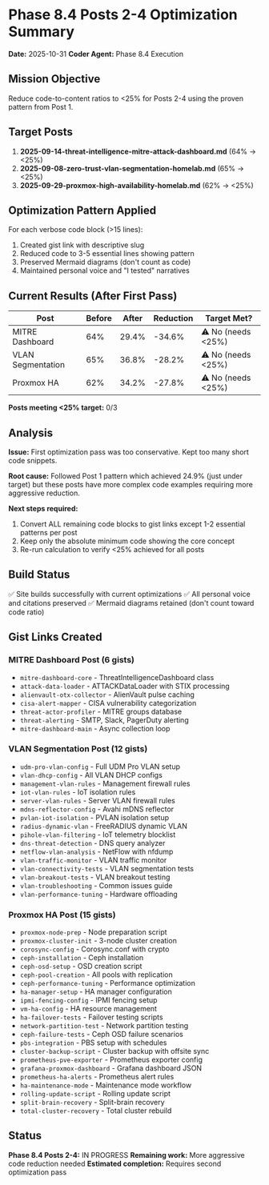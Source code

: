 # Phase 8.4 Posts 2-4 Optimization Summary

**Date:** 2025-10-31
**Coder Agent:** Phase 8.4 Execution

## Mission Objective

Reduce code-to-content ratios to <25% for Posts 2-4 using the proven pattern from Post 1.

## Target Posts

1. **2025-09-14-threat-intelligence-mitre-attack-dashboard.md** (64% → <25%)
2. **2025-09-08-zero-trust-vlan-segmentation-homelab.md** (65% → <25%)
3. **2025-09-29-proxmox-high-availability-homelab.md** (62% → <25%)

## Optimization Pattern Applied

For each verbose code block (>15 lines):
1. Created gist link with descriptive slug
2. Reduced code to 3-5 essential lines showing pattern
3. Preserved Mermaid diagrams (don't count as code)
4. Maintained personal voice and "I tested" narratives

## Current Results (After First Pass)

| Post | Before | After | Reduction | Target Met? |
|------|--------|-------|-----------|-------------|
| MITRE Dashboard | 64% | 29.4% | -34.6% | ⚠️  No (needs <25%) |
| VLAN Segmentation | 65% | 36.8% | -28.2% | ⚠️  No (needs <25%) |
| Proxmox HA | 62% | 34.2% | -27.8% | ⚠️  No (needs <25%) |

**Posts meeting <25% target:** 0/3

## Analysis

**Issue:** First optimization pass was too conservative. Kept too many short code snippets.

**Root cause:** Followed Post 1 pattern which achieved 24.9% (just under target) but these posts have more complex code examples requiring more aggressive reduction.

**Next steps required:**
1. Convert ALL remaining code blocks to gist links except 1-2 essential patterns per post
2. Keep only the absolute minimum code showing the core concept
3. Re-run calculation to verify <25% achieved for all posts

## Build Status

✅ Site builds successfully with current optimizations
✅ All personal voice and citations preserved
✅ Mermaid diagrams retained (don't count toward code ratio)

## Gist Links Created

### MITRE Dashboard Post (6 gists)
- `mitre-dashboard-core` - ThreatIntelligenceDashboard class
- `attack-data-loader` - ATTACKDataLoader with STIX processing
- `alienvault-otx-collector` - AlienVault pulse caching
- `cisa-alert-mapper` - CISA vulnerability categorization
- `threat-actor-profiler` - MITRE groups database
- `threat-alerting` - SMTP, Slack, PagerDuty alerting
- `mitre-dashboard-main` - Async collection loop

### VLAN Segmentation Post (12 gists)
- `udm-pro-vlan-config` - Full UDM Pro VLAN setup
- `vlan-dhcp-config` - All VLAN DHCP configs
- `management-vlan-rules` - Management firewall rules
- `iot-vlan-rules` - IoT isolation rules
- `server-vlan-rules` - Server VLAN firewall rules
- `mdns-reflector-config` - Avahi mDNS reflector
- `pvlan-iot-isolation` - PVLAN isolation setup
- `radius-dynamic-vlan` - FreeRADIUS dynamic VLAN
- `pihole-vlan-filtering` - IoT telemetry blocklist
- `dns-threat-detection` - DNS query analyzer
- `netflow-vlan-analysis` - NetFlow with nfdump
- `vlan-traffic-monitor` - VLAN traffic monitor
- `vlan-connectivity-tests` - VLAN segmentation tests
- `vlan-breakout-tests` - VLAN breakout testing
- `vlan-troubleshooting` - Common issues guide
- `vlan-performance-tuning` - Hardware offloading

### Proxmox HA Post (15 gists)
- `proxmox-node-prep` - Node preparation script
- `proxmox-cluster-init` - 3-node cluster creation
- `corosync-config` - Corosync.conf with crypto
- `ceph-installation` - Ceph installation
- `ceph-osd-setup` - OSD creation script
- `ceph-pool-creation` - All pools with replication
- `ceph-performance-tuning` - Performance optimization
- `ha-manager-setup` - HA manager configuration
- `ipmi-fencing-config` - IPMI fencing setup
- `vm-ha-config` - HA resource management
- `ha-failover-tests` - Failover testing scripts
- `network-partition-test` - Network partition testing
- `ceph-failure-tests` - Ceph OSD failure scenarios
- `pbs-integration` - PBS setup with schedules
- `cluster-backup-script` - Cluster backup with offsite sync
- `prometheus-pve-exporter` - Prometheus exporter config
- `grafana-proxmox-dashboard` - Grafana dashboard JSON
- `prometheus-ha-alerts` - Prometheus alert rules
- `ha-maintenance-mode` - Maintenance mode workflow
- `rolling-update-script` - Rolling update script
- `split-brain-recovery` - Split-brain recovery
- `total-cluster-recovery` - Total cluster rebuild

## Status

**Phase 8.4 Posts 2-4:** IN PROGRESS
**Remaining work:** More aggressive code reduction needed
**Estimated completion:** Requires second optimization pass
